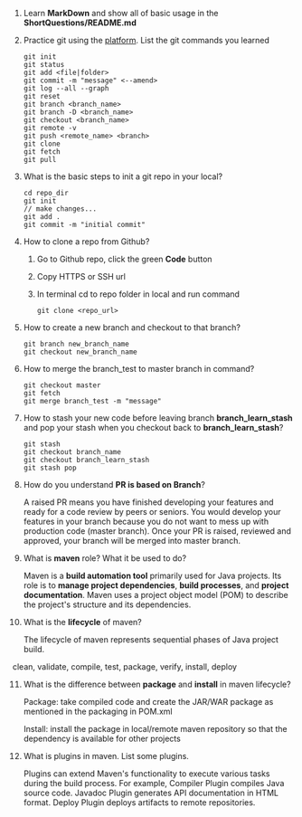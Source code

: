 1. Learn **MarkDown** and show all of basic usage in the **ShortQuestions/README.md**

2. Practice git using the [platform](https://learngitbranching.js.org/). List the git commands you learned

   ```
   git init
   git status
   git add <file|folder>
   git commit -m "message" <--amend>
   git log --all --graph
   git reset
   git branch <branch_name>
   git branch -D <branch_name>
   git checkout <branch_name>
   git remote -v
   git push <remote_name> <branch>
   git clone
   git fetch
   git pull
   ```

3. What is the basic steps to init a git repo in your local?

   ```
   cd repo_dir
   git init
   // make changes...
   git add .
   git commit -m "initial commit"
   ```

4. How to clone a repo from Github?

   1. Go to Github repo, click the green **Code** button

   2. Copy HTTPS or SSH url

   3. In terminal cd to repo folder in local and run command
      ```
      git clone <repo_url>
      ```

5. How to create a new branch and checkout to that branch?

   ```
   git branch new_branch_name
   git checkout new_branch_name
   ```

6. How to merge the branch_test to master branch in command?
   ```
   git checkout master
   git fetch
   git merge branch_test -m "message"
   ```

7. How to stash your new code before leaving branch **branch_learn_stash** and pop your stash when you checkout back to **branch_learn_stash**?

   ```
   git stash
   git checkout branch_name
   git checkout branch_learn_stash
   git stash pop
   ```

8. How do you understand **PR is based on Branch**?

   A  raised PR means you have finished developing your features and ready for a code review by peers or seniors. You would develop your features in your branch because you do not want to mess up with production code (master branch). Once your PR is raised, reviewed and approved, your branch will be merged into master branch.

9. What is **maven** role? What it be used to do?

   Maven is a **build automation tool** primarily used for Java projects. Its role is to **manage project dependencies**, **build processes**, and **project documentation**. Maven uses a project object model (POM) to describe the project's structure and its dependencies.

10. What is the **lifecycle** of maven?

    The lifecycle of maven represents sequential phases of Java project build.

​	clean, validate, compile, test, package, verify, install, deploy

11. What is the difference between **package** and **install** in maven lifecycle?

    Package: take compiled code and create the JAR/WAR package as mentioned in the packaging in POM.xml

    Install: install the package in local/remote maven repository so that the dependency is available for other projects

12. What is plugins in maven. List some plugins.

    Plugins can extend Maven's functionality to execute various tasks during the build process. For example, Compiler Plugin compiles Java source code. Javadoc Plugin generates API documentation in HTML format. Deploy Plugin deploys artifacts to remote repositories.